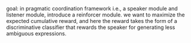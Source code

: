 goal: in pragmatic coordination framework i.e., a speaker module and listener module, introduce a reinforcer module. we want to maximize the expected cumulative reward, and here the reward takes the form of a discriminative classifier that rewards the speaker for generating less ambiguous expressions. 